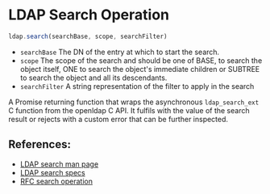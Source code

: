 # LDAP Search Operation

```javascript
ldap.search(searchBase, scope, searchFilter)

```

* `searchBase` The DN of the entry at which to start the search.
* `scope` The scope of the search and should be one of BASE, to search the object itself, ONE to search the object's immediate children or SUBTREE to search the object and all its descendants.
* `searchFilter` A string representation of the filter to apply in the search

A Promise returning function that wraps the asynchronous `ldap_search_ext` C function from the openldap C API. It fulfils with the value of the search result or rejects with a custom error that can be further inspected.

## References:

* [LDAP search man page](https://linux.die.net/man/3/ldap_search_ext)
* [LDAP search specs](http://www.openldap.org/search/)
* [RFC search operation](https://tools.ietf.org/html/rfc4511#section-4.5)


